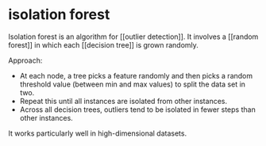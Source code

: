 # isolation forest

Isolation forest is an algorithm for [[outlier detection]]. It involves a [[random forest]] in which each [[decision tree]] is grown randomly.

Approach:

- At each node, a tree picks a feature randomly and then picks a random threshold value (between min and max values) to split the data set in two.
- Repeat this until all instances are isolated from other instances.
- Across all decision trees, outliers tend to be isolated in fewer steps than other instances.

It works particularly well in high-dimensional datasets.

